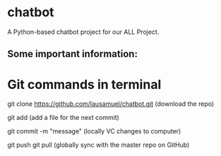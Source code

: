 # chatbot
A Python-based chatbot project for our ALL Project.

## Some important information:

# Git commands in terminal
git clone https://github.com/lausamuel/chatbot.git
(download the repo)

git add <filename>
(add a file for the next commit)

git commit -m "message"
(locally VC changes to computer)

git push
git pull
(globally sync with the master repo on GitHub)
